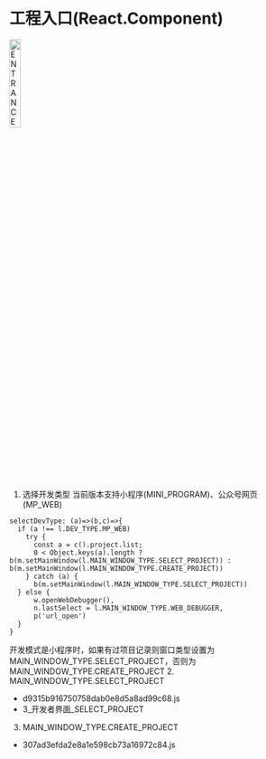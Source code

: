 # 工程入口(React.Component)
<img src="https://github.com/cleverpp/SourceAnalytics/blob/master/wechatwebdevtools/assets/ENTRANCE.png" width="20%" height="20%" alt="ENTRANCE">

1. 选择开发类型
当前版本支持小程序(MINI_PROGRAM)、公众号网页(MP_WEB)
```
selectDevType: (a)=>(b,c)=>{
  if (a !== l.DEV_TYPE.MP_WEB)
    try {
      const a = c().project.list;
      0 < Object.keys(a).length ? b(m.setMainWindow(l.MAIN_WINDOW_TYPE.SELECT_PROJECT)) : b(m.setMainWindow(l.MAIN_WINDOW_TYPE.CREATE_PROJECT))
    } catch (a) {
      b(m.setMainWindow(l.MAIN_WINDOW_TYPE.SELECT_PROJECT))
  } else {
      w.openWebDebugger(),
      n.lastSelect = l.MAIN_WINDOW_TYPE.WEB_DEBUGGER,
      p('url_open')
  }
}
```
开发模式是小程序时，如果有过项目记录则窗口类型设置为MAIN_WINDOW_TYPE.SELECT_PROJECT，否则为MAIN_WINDOW_TYPE.CREATE_PROJECT
2. MAIN_WINDOW_TYPE.SELECT_PROJECT
  - d9315b916750758dab0e8d5a8ad99c68.js
  - 3_开发者界面_SELECT_PROJECT
3. MAIN_WINDOW_TYPE.CREATE_PROJECT
  - 307ad3efda2e8a1e598cb73a16972c84.js


